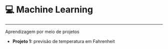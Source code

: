# 💻 Machine Learning 
---

Aprendizagem por meio de projetos

- **Projeto 1:** previsão de temperatura em Fahrenheit
